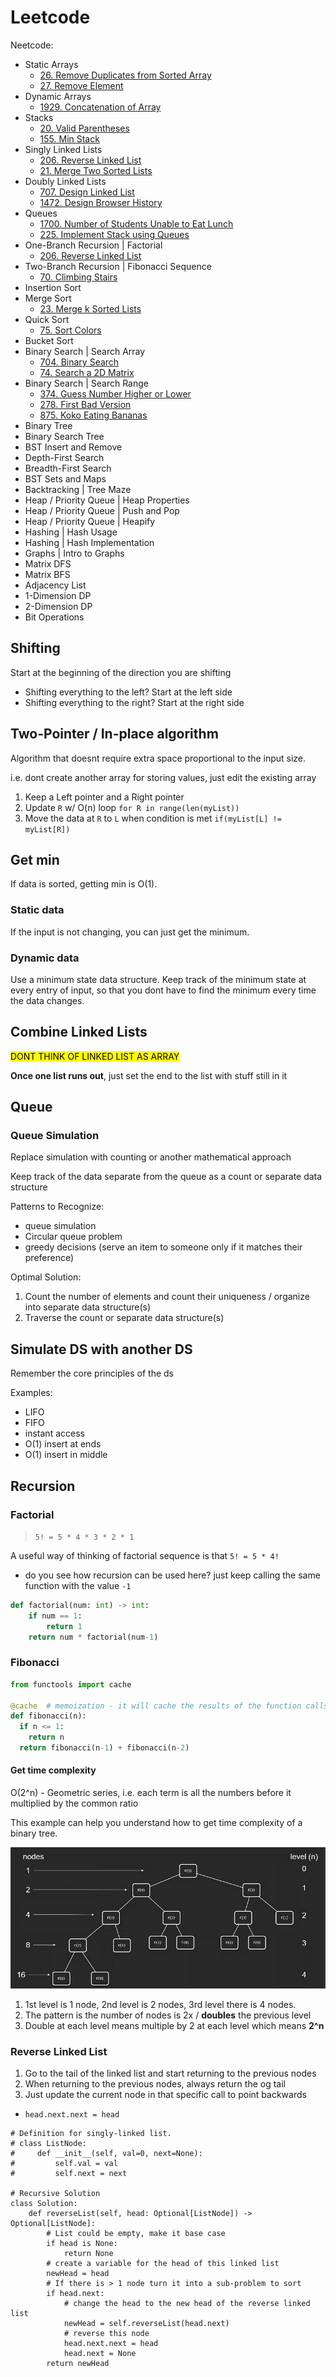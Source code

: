 # Leetcode

Neetcode:

- Static Arrays
  - [26. Remove Duplicates from Sorted Array](https://leetcode.com/problems/remove-duplicates-from-sorted-array/)
  - [27. Remove Element](https://leetcode.com/problems/remove-element/)
- Dynamic Arrays
  - [1929. Concatenation of Array](https://neetcode.io/courses/dsa-for-beginners/3)
- Stacks
  - [20. Valid Parentheses](https://leetcode.com/problems/valid-parentheses/description/)
  - [155. Min Stack](https://leetcode.com/problems/min-stack/description/)
- Singly Linked Lists
  - [206. Reverse Linked List](https://leetcode.com/problems/reverse-linked-list/description/)
  - [21. Merge Two Sorted Lists](https://leetcode.com/problems/merge-two-sorted-lists/description/)
- Doubly Linked Lists
  - [707. Design Linked List](https://leetcode.com/problems/design-linked-list/description/)
  - [1472. Design Browser History](https://leetcode.com/problems/design-browser-history/description/)
- Queues
  - [1700. Number of Students Unable to Eat Lunch](https://leetcode.com/problems/number-of-students-unable-to-eat-lunch/description/)
  - [225. Implement Stack using Queues](https://leetcode.com/problems/implement-stack-using-queues/description/)
- One-Branch Recursion | Factorial
  - [206. Reverse Linked List](https://leetcode.com/problems/reverse-linked-list/description/)
- Two-Branch Recursion | Fibonacci Sequence
  - [70. Climbing Stairs](https://leetcode.com/problems/climbing-stairs/description/)
- Insertion Sort
- Merge Sort
  - [23. Merge k Sorted Lists](https://leetcode.com/problems/merge-k-sorted-lists/description/)
- Quick Sort
  - [75. Sort Colors](https://leetcode.com/problems/sort-colors/description/)
- Bucket Sort
- Binary Search | Search Array
  - [704. Binary Search](https://leetcode.com/problems/binary-search/description/)
  - [74. Search a 2D Matrix](https://leetcode.com/problems/search-a-2d-matrix/description/)
- Binary Search | Search Range
  - [374. Guess Number Higher or Lower](https://leetcode.com/problems/guess-number-higher-or-lower/description/)
  - [278. First Bad Version](https://leetcode.com/problems/first-bad-version/description/)
  - [875. Koko Eating Bananas](https://leetcode.com/problems/koko-eating-bananas/description/)
- Binary Tree
- Binary Search Tree
- BST Insert and Remove
- Depth-First Search
- Breadth-First Search
- BST Sets and Maps
- Backtracking | Tree Maze
- Heap / Priority Queue | Heap Properties
- Heap / Priority Queue | Push and Pop
- Heap / Priority Queue | Heapify
- Hashing | Hash Usage
- Hashing | Hash Implementation
- Graphs | Intro to Graphs
- Matrix DFS
- Matrix BFS
- Adjacency List
- 1-Dimension DP
- 2-Dimension DP
- Bit Operations

## Shifting

Start at the beginning of the direction you are shifting
- Shifting everything to the left? Start at the left side
- Shifting everything to the right? Start at the right side

## Two-Pointer / In-place algorithm

Algorithm that doesnt require extra space proportional to the input size.

i.e. dont create another array for storing values, just edit the existing array

1) Keep a Left pointer and a Right pointer
2) Update `R` w/ O(n) loop
   `for R in range(len(myList))`
3) Move the data at `R` to `L` when condition is met
   `if(myList[L] != myList[R])`

## Get min

If data is sorted, getting min is O(1).

### Static data

If the input is not changing, you can just get the minimum.

### Dynamic data

Use a minimum state data structure. Keep track of the minimum state at every entry of input, so that you dont have to find the minimum every time the data changes.

## Combine Linked Lists

<mark> DONT THINK OF LINKED LIST AS ARRAY</mark>

**Once one list runs out**, just set the end to the list with stuff still in it

## Queue

### Queue Simulation

Replace simulation with counting or another mathematical approach

Keep track of the data separate from the queue as a count or separate data structure

Patterns to Recognize:
- queue simulation
- Circular queue problem
- greedy decisions (serve an item to someone only if it matches their preference)

Optimal Solution:
1. Count the number of elements and count their uniqueness / organize into separate data structure(s)
2. Traverse the count or separate data structure(s)

## Simulate DS with another DS

Remember the core principles of the ds 

Examples:
- LIFO
- FIFO
- instant access
- O(1) insert at ends
- O(1) insert in middle

## Recursion

### Factorial

> `5! = 5 * 4 * 3 * 2 * 1`

A useful way of thinking of factorial sequence is that `5! = 5 * 4!`
- do you see how recursion can be used here? just keep calling the same function with the value `-1`

```python
def factorial(num: int) -> int:
    if num == 1:
        return 1
    return num * factorial(num-1)
```

### Fibonacci

```python
from functools import cache

@cache  # memoization - it will cache the results of the function calls so that if the function is called again with the same input it will just return from the cache
def fibonacci(n):
  if n <= 1:
    return n
  return fibonacci(n-1) + fibonacci(n-2)
```

#### Get time complexity 

O(2^n) - Geometric series, i.e. each term is all the numbers before it multiplied by the common ratio

This example can help you understand how to get time complexity of a binary tree.

![1733445327998](assets/leetcode/1733445327998.png)

1) 1st level is 1 node, 2nd level is 2 nodes, 3rd level there is 4 nodes.
2) The pattern is the number of nodes is 2x / **doubles** the previous level
3) Double at each level means multiple by 2 at each level which means **2^n**

### Reverse Linked List

1. Go to the tail of the linked list and start returning to the previous nodes
2. When returning to the previous nodes, always return the og tail
3. Just update the current node in that specific call to point backwards
- `head.next.next = head`

```python3
# Definition for singly-linked list.
# class ListNode:
#     def __init__(self, val=0, next=None):
#         self.val = val
#         self.next = next

# Recursive Solution
class Solution:
    def reverseList(self, head: Optional[ListNode]) -> Optional[ListNode]:
        # List could be empty, make it base case
        if head is None:
            return None
        # create a variable for the head of this linked list
        newHead = head
        # If there is > 1 node turn it into a sub-problem to sort
        if head.next:
            # change the head to the new head of the reverse linked list
            newHead = self.reverseList(head.next)
            # reverse this node
            head.next.next = head
            head.next = None
        return newHead
```
